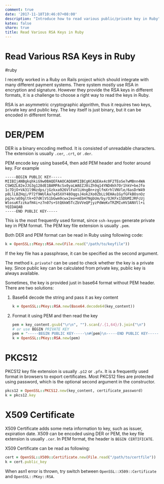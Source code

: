 ```yaml
---
comment: true
date: '2017-11-18T10:46:07+08:00'
description: "Introduce how to read various public/private key in Ruby"
katex: false
share: true
title: Read Various RSA Keys in Ruby
---
```


# Read Various RSA Keys in Ruby

#ruby

I recently worked in a Ruby on Rails project which should integrate with many different payment systems. There system mostly use RSA in encryption and signature. However they provide the RSA keys in different formats, it is a challenge to choose a right way to read the keys in Ruby.

RSA is an asymmetric cryptographic algorithm, thus it requires two keys, private key and public key. The key itself is just binary, but it can be encoded in different format.

<!--more-->

# DER/PEM

DER is a binary encoding method. It is consisted of unreadable characters. The extension is usually `.cer`, `.crt`, or `.der`.

PEM encode key using base64, then add PEM header and footer around key. For example

```
-----BEGIN PUBLIC KEY-----
MIIBIjANBgkqhkiG9w0BAQEFAAOCAQ8AMIIBCgKCAQEAx4c0F2TEoSe7wMBnn4WA
CSWQZL82eJJG3g128dE1BAMPAcSx0yaLWAEZJ0iZh9q14YND4kh7Or1hkV+beJfo
1c7DjO+VA31l9Nzdps/jGzkxa926VlFoXlLHngBn+zglfmXrhlVNVle/6asDrW49
p8LlLBZHqi/P72f9WUlAa7q45XXY48OqgsJ4ok2Xo0ZbLL9EHAu1GyfGFkBOsnOz
pqJe/aE0gltk+O7dKlVS1bGwm9cwx2eo+mEbH7NgbUm/by/OJKFx1SDbMIJRFcUj
WlosuKfzzkafH4i+z7n07s+StQ6kW5TcZbVVeQPjyzPdWeKvTRZMIvHV3ANVll+i
YQIDAQAB
-----END PUBLIC KEY-----
```

This is the most frequently used format, since `ssh-keygen` generate private key in PEM format. The PEM key file extension is usually `.pem`.

Both DER and PEM format can be read in Ruby using following code:

```ruby
k = OpenSSL::PKey::RSA.new(File.read("/path/to/keyfile"))
```

If the key file has a passphrase, it can be specified as the second argument.

The method `k.private?` can be used to check whether the key is a private key. Since public key can be calculated from private key, public key is always available.

Sometimes, the key is provided just in base64 format without PEM header. There are two solutions:

1. Base64 decode the string and pass it as key content

    ```ruby
    k = OpenSSL::PKey::RSA.new(Base64.decode64(key_content))
    ```

2. Format it using PEM and then read the key

    ```ruby
    pem = key_content.gsub("\r\n", "").scan(/.{1,64}/).join("\n")
    # or use BEGIN PRIVATE KEY
    pem = "-----BEGIN PUBLIC KEY-----\n#{pem}\n-----END PUBLIC KEY-----\n"
    k = OpenSSL::PKey::RSA.new(pem)                        
    ```

# PKCS12

PKCS12 key file extension is usually `.p12` or `.pfx`. It is a frequently used format in browsers to export certificates. Most PKCS12 files are protected using password, which is the optional second argument in the constructor.

```ruby
pkcs12 = OpenSSL::PKCS12.new(key_content, certificate_password)
k = pkcs12.key
```

# X509 Certificate

X509 Certificate adds some meta information to key, such as issuer, expiration date. X509 can be encoded using DER or PEM, the key file extension is usually `.cer`. In PEM format, the header is `BEGIN CERTIFICATE`.

X509 Certificate can be read as following:

```ruby
cert = OpenSSL::X509::Certificate.new(File.read("/path/to/certfile"))
k = cert.public_key
```

When asn1 error is thrown, try switch between `OpenSSL::X509::Certificate` and `OpenSSL::PKey::RSA`.

